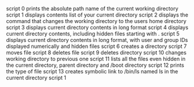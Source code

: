script 0 prints the absolute path name of the current working directory script 1 displays contents list of your current directory script 2 displays the command that changes the working directory to the users home directory script 3 displays current directory contents in long format script 4 displays current directory contents, including hidden files starting with . script 5 displays current directory contents in long format, with user and group IDs displayed numerically and hidden files script 6 creates a directory script 7 moves file script 8 deletes file script 9 deletes directory script 10 changes working directory to previous one script 11 lists all the files even hidden in the current directory, parent directory and /boot directory script 12 prints the type of file script 13 creates symbolic link to /bin/ls named ls in the current directory script 1

